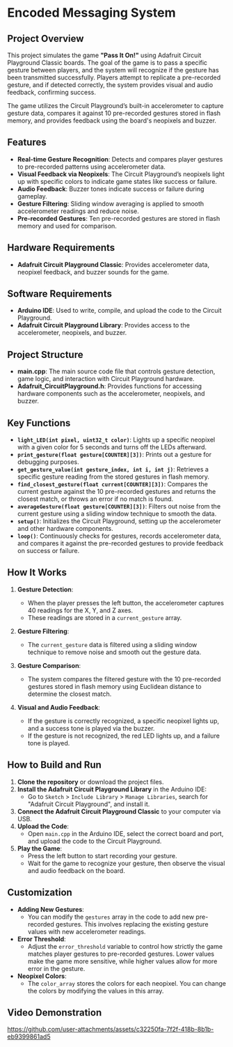 # Encoded Messaging System

## Project Overview

This project simulates the game **"Pass It On!"** using Adafruit Circuit Playground Classic boards. The goal of the game is to pass a specific gesture between players, and the system will recognize if the gesture has been transmitted successfully. Players attempt to replicate a pre-recorded gesture, and if detected correctly, the system provides visual and audio feedback, confirming success.

The game utilizes the Circuit Playground’s built-in accelerometer to capture gesture data, compares it against 10 pre-recorded gestures stored in flash memory, and provides feedback using the board's neopixels and buzzer.

## Features

- **Real-time Gesture Recognition**: Detects and compares player gestures to pre-recorded patterns using accelerometer data.
- **Visual Feedback via Neopixels**: The Circuit Playground’s neopixels light up with specific colors to indicate game states like success or failure.
- **Audio Feedback**: Buzzer tones indicate success or failure during gameplay.
- **Gesture Filtering**: Sliding window averaging is applied to smooth accelerometer readings and reduce noise.
- **Pre-recorded Gestures**: Ten pre-recorded gestures are stored in flash memory and used for comparison.

## Hardware Requirements

- **Adafruit Circuit Playground Classic**: Provides accelerometer data, neopixel feedback, and buzzer sounds for the game.
  
## Software Requirements

- **Arduino IDE**: Used to write, compile, and upload the code to the Circuit Playground.
- **Adafruit Circuit Playground Library**: Provides access to the accelerometer, neopixels, and buzzer.

## Project Structure

- **main.cpp**: The main source code file that controls gesture detection, game logic, and interaction with Circuit Playground hardware.
- **Adafruit_CircuitPlayground.h**: Provides functions for accessing hardware components such as the accelerometer, neopixels, and buzzer.

## Key Functions

- **`light_LED(int pixel, uint32_t color)`**: Lights up a specific neopixel with a given color for 5 seconds and turns off the LEDs afterward.
- **`print_gesture(float gesture[COUNTER][3])`**: Prints out a gesture for debugging purposes.
- **`get_gesture_value(int gesture_index, int i, int j)`**: Retrieves a specific gesture reading from the stored gestures in flash memory.
- **`find_closest_gesture(float current[COUNTER][3])`**: Compares the current gesture against the 10 pre-recorded gestures and returns the closest match, or throws an error if no match is found.
- **`averageGesture(float gesture[COUNTER][3])`**: Filters out noise from the current gesture using a sliding window technique to smooth the data.
- **`setup()`**: Initializes the Circuit Playground, setting up the accelerometer and other hardware components.
- **`loop()`**: Continuously checks for gestures, records accelerometer data, and compares it against the pre-recorded gestures to provide feedback on success or failure.

## How It Works

1. **Gesture Detection**: 
   - When the player presses the left button, the accelerometer captures 40 readings for the X, Y, and Z axes.
   - These readings are stored in a `current_gesture` array.

2. **Gesture Filtering**:
   - The `current_gesture` data is filtered using a sliding window technique to remove noise and smooth out the gesture data.

3. **Gesture Comparison**:
   - The system compares the filtered gesture with the 10 pre-recorded gestures stored in flash memory using Euclidean distance to determine the closest match.

4. **Visual and Audio Feedback**:
   - If the gesture is correctly recognized, a specific neopixel lights up, and a success tone is played via the buzzer.
   - If the gesture is not recognized, the red LED lights up, and a failure tone is played.

## How to Build and Run

1. **Clone the repository** or download the project files.
2. **Install the Adafruit Circuit Playground Library** in the Arduino IDE:
   - Go to `Sketch` > `Include Library` > `Manage Libraries`, search for "Adafruit Circuit Playground", and install it.
3. **Connect the Adafruit Circuit Playground Classic** to your computer via USB.
4. **Upload the Code**:
   - Open `main.cpp` in the Arduino IDE, select the correct board and port, and upload the code to the Circuit Playground.
5. **Play the Game**:
   - Press the left button to start recording your gesture.
   - Wait for the game to recognize your gesture, then observe the visual and audio feedback on the board.

## Customization

- **Adding New Gestures**:
   - You can modify the `gestures` array in the code to add new pre-recorded gestures. This involves replacing the existing gesture values with new accelerometer readings.
- **Error Threshold**:
   - Adjust the `error_threshold` variable to control how strictly the game matches player gestures to pre-recorded gestures. Lower values make the game more sensitive, while higher values allow for more error in the gesture.
- **Neopixel Colors**:
   - The `color_array` stores the colors for each neopixel. You can change the colors by modifying the values in this array.



## Video Demonstration
https://github.com/user-attachments/assets/c32250fa-7f2f-418b-8b1b-eb9399861ad5

